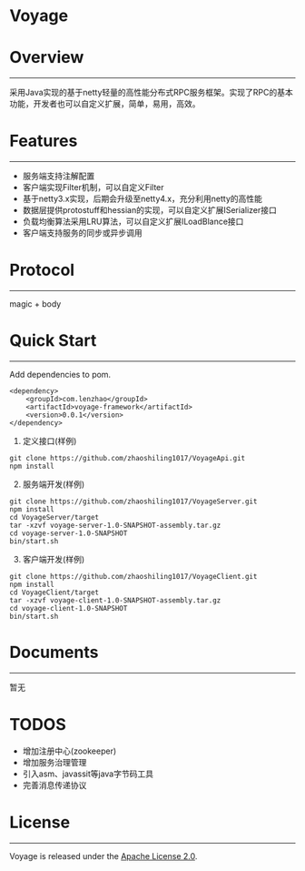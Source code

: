 # Voyage
# Overview
---
采用Java实现的基于netty轻量的高性能分布式RPC服务框架。实现了RPC的基本功能，开发者也可以自定义扩展，简单，易用，高效。
# Features
---
* 服务端支持注解配置
* 客户端实现Filter机制，可以自定义Filter
* 基于netty3.x实现，后期会升级至netty4.x，充分利用netty的高性能
* 数据层提供protostuff和hessian的实现，可以自定义扩展ISerializer接口
* 负载均衡算法采用LRU算法，可以自定义扩展ILoadBlance接口
* 客户端支持服务的同步或异步调用
# Protocol
---
magic + body
# Quick Start
---
Add dependencies to pom.
```
<dependency>
    <groupId>com.lenzhao</groupId>
    <artifactId>voyage-framework</artifactId>
    <version>0.0.1</version>
</dependency>
```
1. 定义接口(样例)
```
git clone https://github.com/zhaoshiling1017/VoyageApi.git
npm install
```
2. 服务端开发(样例)
```
git clone https://github.com/zhaoshiling1017/VoyageServer.git
npm install
cd VoyageServer/target
tar -xzvf voyage-server-1.0-SNAPSHOT-assembly.tar.gz
cd voyage-server-1.0-SNAPSHOT
bin/start.sh
```
3. 客户端开发(样例)
```
git clone https://github.com/zhaoshiling1017/VoyageClient.git
npm install
cd VoyageClient/target
tar -xzvf voyage-client-1.0-SNAPSHOT-assembly.tar.gz
cd voyage-client-1.0-SNAPSHOT
bin/start.sh
```
# Documents
---
暂无
# TODOS
* 增加注册中心(zookeeper)
* 增加服务治理管理
* 引入asm、javassit等java字节码工具
* 完善消息传递协议
# License
---
Voyage is released under the [Apache License 2.0](http://www.apache.org/licenses/LICENSE-2.0).

